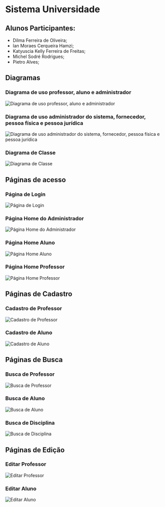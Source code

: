 # Sistema Universidade
## Alunos Participantes:
- Dilma Ferreira de Oliveira;
- lan Moraes Cerqueira Hamzi;
- Katyuscia Kelly Ferreira de Freitas;
- Michel Sodré Rodrigues;
- Pietro Alves;

## Diagramas

### Diagrama de uso professor, aluno e administrador
![Diagrama de uso professor, aluno e administrador](https://github.com/michelsodre/POO-SENAC/assets/106924948/6e5fb4ff-023f-4c76-887a-f56da5ea7501)

### Diagrama de uso administrador do sistema, fornecedor, pessoa física e pessoa jurídica
![Diagrama de uso administrador do sistema, fornecedor, pessoa física e pessoa jurídica](https://github.com/michelsodre/POO-SENAC/assets/106924948/6f2315d8-6308-477f-bf8b-8ef573098012)

### Diagrama de Classe

![Diagrama de Classe](https://github.com/michelsodre/POO-SENAC/assets/106924948/34d75a20-2428-4477-9f4a-535440a36864)

## Páginas de acesso

### Página de Login
![Página de Login](https://github.com/michelsodre/POO-SENAC/assets/106924948/18c2acac-a89a-445d-b91e-3a438ec7e85b)

### Página Home do Administrador
![Página Home do Administrador](https://github.com/michelsodre/POO-SENAC/assets/106924948/af7f378b-5682-460c-b765-199c6783f994)

### Página Home Aluno
![Página Home Aluno](https://github.com/michelsodre/POO-SENAC/assets/106924948/0569ca5b-4f0c-4625-9d60-f35177ff2650)

### Página Home Professor
![Página Home Professor](https://github.com/michelsodre/POO-SENAC/assets/106924948/de1f987a-cf37-4b5f-a88c-7aff1ea6aef6)

## Páginas de Cadastro

### Cadastro de Professor
![Cadastro de Professor](https://github.com/michelsodre/POO-SENAC/assets/106924948/339392d5-9880-494c-8243-2c63b56fae9d)

### Cadastro de Aluno
![Cadastro de Aluno](https://github.com/michelsodre/POO-SENAC/assets/106924948/aec40755-48c4-4e14-b70c-2c2188f93d4f)

## Páginas de Busca

### Busca de Professor
![Busca de Professor](https://github.com/michelsodre/POO-SENAC/assets/106924948/29f5344c-bd13-4399-9942-e1d191d4df25)

### Busca de Aluno
![Busca de Aluno](https://github.com/michelsodre/POO-SENAC/assets/106924948/b000b5b9-511f-45fe-b6bc-3092ba0abc1d)

### Busca de Disciplina
![Busca de Disciplina](https://github.com/michelsodre/POO-SENAC/assets/106924948/67a3c562-91bb-4a49-8f23-61798eb2358f)

## Páginas de Edição

### Editar Professor
![Editar Professor](https://github.com/michelsodre/POO-SENAC/assets/106924948/9e18e509-7fec-4922-bdd9-9d3cd0ad4413)

### Editar Aluno
![Editar Aluno](https://github.com/michelsodre/POO-SENAC/assets/106924948/54a2546f-eb09-4df2-901a-334c77bc3ce0)
